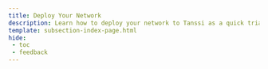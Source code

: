 ```yaml
---
title: Deploy Your Network
description: Learn how to deploy your network to Tanssi as a quick trial for short-term testing or as a dedicated network for long-term testing using the Tanssi dApp.
template: subsection-index-page.html
hide:
 - toc
 - feedback
---
```

